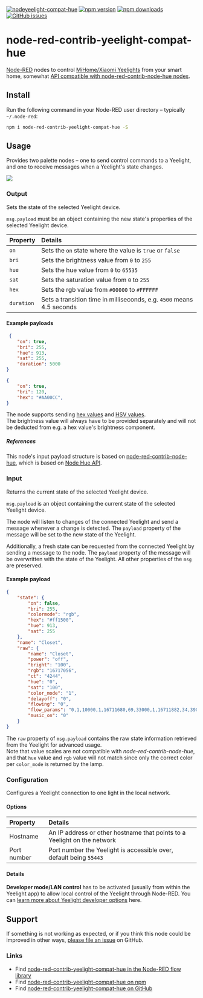 [![nodeyeelight-compat-hue](https://img.shields.io/badge/Node--RED-yeelight--compat--hue-ee0077.svg)](https://flows.nodered.org/node/node-red-contrib-yeelight-compat-hue)
[![npm version](https://img.shields.io/npm/v/node-red-contrib-yeelight-compat-hue.svg)](https://www.npmjs.com/package/node-red-contrib-yeelight-compat-hue)
[![npm downloads](https://img.shields.io/npm/dt/node-red-contrib-yeelight-compat-hue.svg)](https://www.npmjs.com/package/node-red-contrib-yeelight-compat-hue)
[![GitHub issues](https://img.shields.io/github/issues/mattmattmatt/node-red-contrib-yeelight-compat-hue.svg)](https://github.com/mattmattmatt/node-red-contrib-yeelight-compat-hue)

# node-red-contrib-yeelight-compat-hue

[Node-RED](http://nodered.org) nodes to control [MiHome/Xiaomi Yeelights](https://www.yeelight.com/) from your smart home, somewhat [API compatible with node-red-contrib-node-hue nodes](https://github.com/jdomeij/node-red-contrib-node-hue#input-node).

## Install

Run the following command in your Node-RED user directory – typically `~/.node-red`:

```bash
npm i node-red-contrib-yeelight-compat-hue -S
```

## Usage

Provides two palette nodes – one to send control commands to a Yeelight, and one to receive messages when a Yeelight's state changes.

![](https://github.com/mattmattmatt/node-red-contrib-yeelight-compat-hue/blob/master/tooling/nodes.png?raw=true)

### Output

Sets the state of the selected Yeelight device.

`msg.payload` must be an object containing the new state's properties of the selected Yeelight device.

| Property | Details |
| :---| :---|
| `on`   | Sets the `on` state where the value is `true` or `false`|
| `bri`   | Sets the brightness value from `0` to `255` |
| `hue` | Sets the hue value from `0` to `65535` |
| `sat`  | Sets the saturation value from `0` to `255`  |
| `hex`  | Sets the rgb value from `#00000` to `#FFFFFF`   |
| `duration` | Sets a transition time in milliseconds, e.g. `4500` means 4.5 seconds |

#### Example payloads

```JSON
 {
    "on": true,
    "bri": 255,
    "hue": 913,
    "sat": 255,
    "duration": 5000
}
```
```JSON
{
    "on": true,
    "bri": 120,
    "hex": "#AA00CC",
}
```
The node supports sending [hex values](http://htmlcolorcodes.com/) and [HSV values](https://alloyui.com/examples/color-picker/hsv).  
The brightness value will always have to be provided separately and will not be deducted from e.g. a hex value's brightness component.


##### References
 This node's input payload structure is based on [node-red-contrib-node-hue](https://github.com/jdomeij/node-red-contrib-node-hue#input-node), which is based on [Node Hue API](https://github.com/peter-murray/node-hue-api#lightstate-options).

 ### Input

Returns the current state of the selected Yeelight device.

`msg.payload` is an object containing the current state of the selected Yeelight device.

The node will listen to changes of the connected Yeelight and send a message whenever a change is detected. The `payload` property of the message will be set to the new state of the Yeelight.

Additionally, a fresh state can be requested from the connected Yeelight by sending a message to the node. The `payload` property of the message will be overwritten with the state of the Yeelight. All other properties of the `msg` are preserved.

#### Example payload
```JSON
{
    "state": {
        "on": false,
        "bri": 255,
        "colormode": "rgb",
        "hex": "#ff1500",
        "hue": 913,
        "sat": 255
    },
    "name": "Closet",
    "raw": {
        "name": "Closet",
        "power": "off",
        "bright": "100",
        "rgb": "16717056",
        "ct": "4244",
        "hue": "0",
        "sat": "100",
        "color_mode": "1",
        "delayoff": "0",
        "flowing": "0",
        "flow_params": "0,1,10000,1,16711680,69,33000,1,16711882,34,39000,1,16744704,17,34000,1,16711680,61",
        "music_on": "0"
    }
}
```

The `raw` property of `msg.payload` contains the raw state information retrieved from the Yeelight for advanced usage.  
Note that value scales are not compatible with _node-red-contrib-node-hue_, and that `hue` value and `rgb` value will not match since only the correct color per `color_mode` is returned by the lamp.

### Configuration

Configures a Yeelight connection to one light in the local network.

#### Options

| Property | Details |
| :--- | :--- |
| Hostname | An IP address or other hostname that points to a Yeelight on the network |
| Port number | Port number the Yeelight is accessible over, default being `55443` |

#### Details
**Developer mode/LAN control** has to be activated (usually from within the Yeelight app) to allow local control of the Yeelight through Node-RED. You can <a href="https://www.yeelight.com/en_US/developer" target="_blank">learn more about Yeelight developer options</a> here.

## Support
If something is not working as expected, or if you think this node could be improved in other ways, [please file an issue](https://github.com/mattmattmatt/node-red-contrib-yeelight-compat-hue/issues/new) on GitHub.

### Links

 - Find [node-red-contrib-yeelight-compat-hue in the Node-RED flow library](https://flows.nodered.org/node/node-red-contrib-yeelight-compat-hue)
 - Find  [node-red-contrib-yeelight-compat-hue on npm](https://www.npmjs.com/package/node-red-contrib-yeelight-compat-hue)
 - Find [node-red-contrib-yeelight-compat-hue on GitHub](https://github.com/mattmattmatt/node-red-contrib-yeelight-compat-hue)
